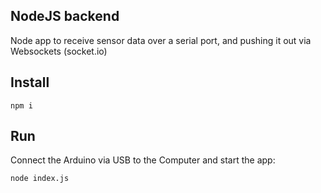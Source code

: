 ## NodeJS backend

Node app to receive sensor data over a serial port, and pushing it out via Websockets (socket.io)

## Install

`npm i`


## Run

Connect the Arduino via USB to the Computer and start the app:

`node index.js`
